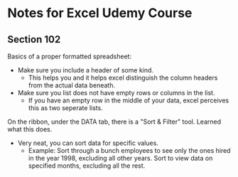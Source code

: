 # Notes for Excel Udemy Course

## Section 102

Basics of a proper formatted spreadsheet:
- Make sure you include a header of some kind.
	- This helps you and it helps excel distinguish the column headers from the actual data beneath.
- Make sure you list does not have empty rows or columns in the list.
	- If you have an empty row in the middle of your data, excel perceives this as two seperate lists.

On the ribbon, under the DATA tab, there is a "Sort & Filter" tool. Learned what this does.
- Very neat, you can sort data for specific values.
	- Example: 
		Sort through a bunch employees to see only the ones hired in the year 1998, excluding all other years.
		Sort to view data on specified months, excluding all the rest.
